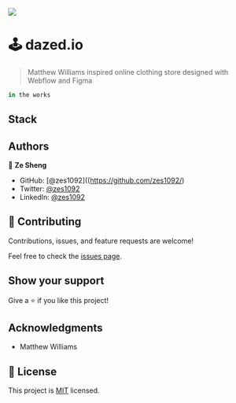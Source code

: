 ![](https://img.shields.io/badge/-zes1092-blueviolet) 

# 🕹 dazed.io

>  Matthew Williams inspired online clothing store designed with Webflow and Figma
```haskell
in the works 
```
## Stack

## Authors

👤 **Ze Sheng**

- GitHub: [@zes1092]((https://github.com/zes1092/)
- Twitter: [@zes1092](https://twitter.com/zes1092)
- LinkedIn: [@zes1092](https://www.linkedin.com/in/zes1092/)

## 🤝 Contributing

Contributions, issues, and feature requests are welcome!

Feel free to check the [issues page](../../issues/).

## Show your support

Give a ⭐️ if you like this project!

## Acknowledgments

- Matthew Williams

## 📝 License

This project is [MIT](./MIT.md) licensed.

